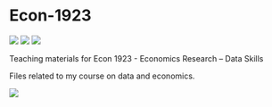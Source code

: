 # Econ-1923
<img src='https://img.shields.io/github/issues-pr/ArieBeresteanu/Econ-1923.svg'> <img src='https://img.shields.io/github/issues-pr-closed/ArieBeresteanu/Econ-1923.svg'> <img src='https://img.shields.io/github/forks/ArieBeresteanu/Econ-1923.svg'>

Teaching materials for Econ 1923 - Economics Research – Data Skills

Files related to my course on data and economics.

<img src='https://img.shields.io/badge/Made%20with-Markdown-1f425f.svg'>
